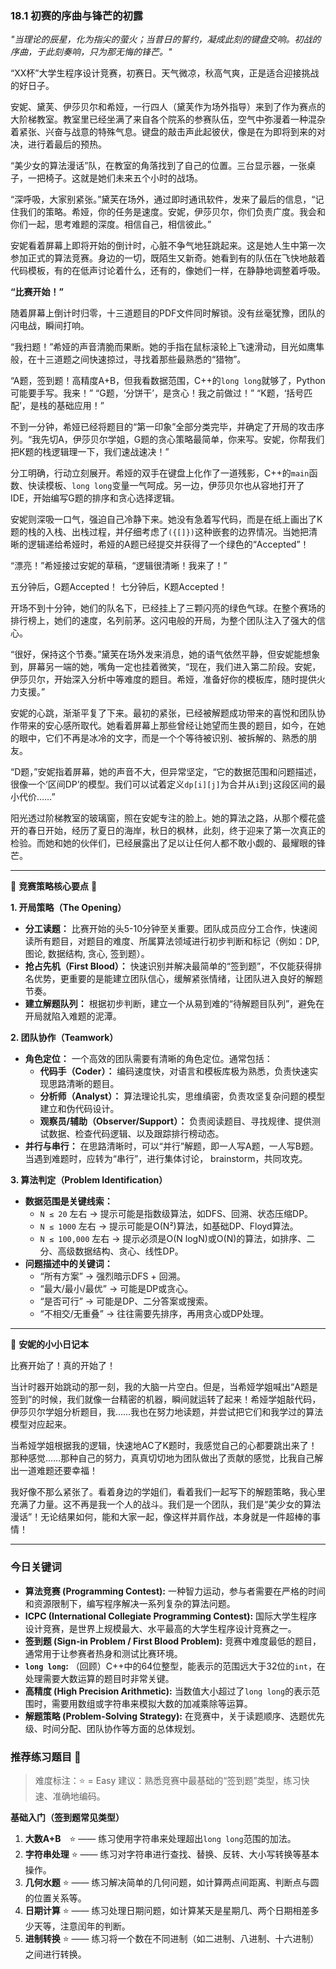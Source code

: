 ### **18.1 初赛的序曲与锋芒的初露**

*"当理论的辰星，化为指尖的萤火；当昔日的誓约，凝成此刻的键盘交响。初战的序曲，于此刻奏响，只为那无悔的锋芒。"*

“XX杯”大学生程序设计竞赛，初赛日。天气微凉，秋高气爽，正是适合迎接挑战的好日子。

安妮、黛芙、伊莎贝尔和希娅，一行四人（黛芙作为场外指导）来到了作为赛点的大阶梯教室。教室里已经坐满了来自各个院系的参赛队伍，空气中弥漫着一种混杂着紧张、兴奋与战意的特殊气息。键盘的敲击声此起彼伏，像是在为即将到来的对决，进行着最后的预热。

“美少女的算法漫话”队，在教室的角落找到了自己的位置。三台显示器，一张桌子，一把椅子。这就是她们未来五个小时的战场。

“深呼吸，大家别紧张。”黛芙在场外，通过即时通讯软件，发来了最后的信息，“记住我们的策略。希娅，你的任务是速度。安妮，伊莎贝尔，你们负责广度。我会和你们一起，思考难题的深度。相信自己，相信彼此。”

安妮看着屏幕上即将开始的倒计时，心脏不争气地狂跳起来。这是她人生中第一次参加正式的算法竞赛。身边的一切，既陌生又新奇。她看到有的队伍在飞快地敲着代码模板，有的在低声讨论着什么，还有的，像她们一样，在静静地调整着呼吸。

**“比赛开始！”**

随着屏幕上倒计时归零，十三道题目的PDF文件同时解锁。没有丝毫犹豫，团队的闪电战，瞬间打响。

“我扫题！”希娅的声音清脆而果断。她的手指在鼠标滚轮上飞速滑动，目光如鹰隼般，在十三道题之间快速掠过，寻找着那些最熟悉的“猎物”。

“A题，签到题！高精度A+B，但我看数据范围，C++的`long long`就够了，Python可能要手写。我来！”
“G题，‘分饼干’，是贪心！我之前做过！”
“K题，‘括号匹配’，是栈的基础应用！”

不到一分钟，希娅已经将题目的“第一印象”全部分类完毕，并确定了开局的攻击序列。“我先切A，伊莎贝尔学姐，G题的贪心策略最简单，你来写。安妮，你帮我们把K题的栈逻辑理一下，我们速战速决！”

分工明确，行动立刻展开。希娅的双手在键盘上化作了一道残影，C++的`main`函数、快读模板、`long long`变量一气呵成。另一边，伊莎贝尔也从容地打开了IDE，开始编写G题的排序和贪心选择逻辑。

安妮则深吸一口气，强迫自己冷静下来。她没有急着写代码，而是在纸上画出了K题的栈的入栈、出栈过程，并仔细考虑了`({[]})`这种嵌套的边界情况。当她把清晰的逻辑递给希娅时，希娅的A题已经提交并获得了一个绿色的“Accepted”！

“漂亮！”希娅接过安妮的草稿，“逻辑很清晰！我来了！”

五分钟后，G题Accepted！
七分钟后，K题Accepted！

开场不到十分钟，她们的队名下，已经挂上了三颗闪亮的绿色气球。在整个赛场的排行榜上，她们的速度，名列前茅。这闪电般的开局，为整个团队注入了强大的信心。

“很好，保持这个节奏。”黛芙在场外发来消息，她的语气依然平静，但安妮能想象到，屏幕另一端的她，嘴角一定也挂着微笑，“现在，我们进入第二阶段。安妮，伊莎贝尔，开始深入分析中等难度的题目。希娅，准备好你的模板库，随时提供火力支援。”

安妮的心跳，渐渐平复了下来。最初的紧张，已经被解题成功带来的喜悦和团队协作带来的安心感所取代。她看着屏幕上那些曾经让她望而生畏的题目，如今，在她的眼中，它们不再是冰冷的文字，而是一个个等待被识别、被拆解的、熟悉的朋友。

“D题，”安妮指着屏幕，她的声音不大，但异常坚定，“它的数据范围和问题描述，很像一个‘区间DP’的模型。我们可以试着定义`dp[i][j]`为合并从`i`到`j`这段区间的最小代价……”

阳光透过阶梯教室的玻璃窗，照在安妮专注的脸上。她的算法之路，从那个樱花盛开的春日开始，经历了夏日的海岸，秋日的枫林，此刻，终于迎来了第一次真正的检验。而她和她的伙伴们，已经展露出了足以让任何人都不敢小觑的、最耀眼的锋芒。

---

🌸 **竞赛策略核心要点** 🌸

**1. 开局策略（The Opening）**
- **分工读题：** 比赛开始的头5-10分钟至关重要。团队成员应分工合作，快速阅读所有题目，对题目的难度、所属算法领域进行初步判断和标记（例如：DP, 图论, 数据结构, 贪心, 签到题）。
- **抢占先机（First Blood）：** 快速识别并解决最简单的“签到题”，不仅能获得排名优势，更重要的是能建立团队信心，缓解紧张情绪，让团队进入良好的解题节奏。
- **建立解题队列：** 根据初步判断，建立一个从易到难的“待解题目队列”，避免在开局就陷入难题的泥潭。

**2. 团队协作（Teamwork）**
- **角色定位：** 一个高效的团队需要有清晰的角色定位。通常包括：
    - **代码手（Coder）：** 编码速度快，对语言和模板库极为熟悉，负责快速实现思路清晰的题目。
    - **分析师（Analyst）：** 算法理论扎实，思维缜密，负责攻坚复杂问题的模型建立和伪代码设计。
    - **观察员/辅助（Observer/Support）：** 负责阅读题目、寻找规律、提供测试数据、检查代码逻辑、以及跟踪排行榜动态。
- **并行与串行：** 在思路清晰时，可以“并行”解题，即一人写A题，一人写B题。当遇到难题时，应转为“串行”，进行集体讨论， brainstorm，共同攻克。

**3. 算法判定（Problem Identification）**
- **数据范围是关键线索：**
    - `N ≤ 20` 左右 -> 提示可能是指数级算法，如DFS、回溯、状态压缩DP。
    - `N ≤ 1000` 左右 -> 提示可能是O(N²)算法，如基础DP、Floyd算法。
    - `N ≤ 100,000` 左右 -> 提示必须是O(N logN)或O(N)的算法，如排序、二分、高级数据结构、贪心、线性DP。
- **问题描述中的关键词：**
    - “所有方案” -> 强烈暗示DFS + 回溯。
    - “最大/最小/最优” -> 可能是DP或贪心。
    - “是否可行” -> 可能是DP、二分答案或搜索。
    - “不相交/无重叠” -> 往往需要先排序，再用贪心或DP处理。

---

🎀 **安妮的小小日记本**

比赛开始了！真的开始了！

当计时器开始跳动的那一刻，我的大脑一片空白。但是，当希娅学姐喊出“A题是签到”的时候，我们就像一台精密的机器，瞬间就运转了起来！希娅学姐敲代码，伊莎贝尔学姐分析题目，我……我也在努力地读题，并尝试把它们和我学过的算法模型对应起来。

当希娅学姐根据我的逻辑，快速地AC了K题时，我感觉自己的心都要跳出来了！那种感觉……那种自己的努力，真真切切地为团队做出了贡献的感觉，比我自己解出一道难题还要幸福！

我好像不那么紧张了。看着身边的学姐们，看着我们一起写下的解题策略，我心里充满了力量。这不再是我一个人的战斗。我们是一个团队，我们是“美少女的算法漫话”！无论结果如何，能和大家一起，像这样并肩作战，本身就是一件超棒的事情！

---

### 今日关键词

- **算法竞赛 (Programming Contest):** 一种智力运动，参与者需要在严格的时间和资源限制下，编写程序解决一系列复杂的算法问题。
- **ICPC (International Collegiate Programming Contest):** 国际大学生程序设计竞赛，是世界上规模最大、水平最高的大学生程序设计竞赛之一。
- **签到题 (Sign-in Problem / First Blood Problem):** 竞赛中难度最低的题目，通常用于让参赛者热身和测试比赛环境。
- **`long long`:** （回顾）C++中的64位整型，能表示的范围远大于32位的`int`，在处理需要大数运算的题目时非常关键。
- **高精度 (High Precision Arithmetic):** 当数值大小超过了`long long`的表示范围时，需要用数组或字符串来模拟大数的加减乘除等运算。
- **解题策略 (Problem-Solving Strategy):** 在竞赛中，关于读题顺序、选题优先级、时间分配、团队协作等方面的总体规划。

### 推荐练习题目 🧲  
> 难度标注：⭐ = Easy
> 建议：熟悉竞赛中最基础的“签到题”类型，练习快速、准确地编码。

**基础入门（签到题常见类型）**  
1.  **大数A+B** ⭐ —— 练习使用字符串来处理超出`long long`范围的加法。
2.  **字符串处理** ⭐ —— 练习对字符串进行查找、替换、反转、大小写转换等基本操作。
3.  **几何水题** ⭐ —— 练习解决简单的几何问题，如计算两点间距离、判断点与圆的位置关系等。
4.  **日期计算** ⭐ —— 练习处理日期问题，如计算某天是星期几、两个日期相差多少天等，注意闰年的判断。
5.  **进制转换** ⭐ —— 练习将一个数在不同进制（如二进制、八进制、十六进制）之间进行转换。
